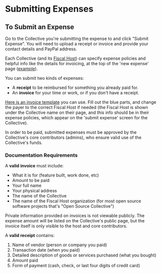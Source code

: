 # Submitting Expenses

## To Submit an Expense

Go to the Collective you're submitting the expense to and click "Submit Expense". You will need to upload a receipt or invoice and provide your contact details and PayPal address.

Each Collective \(and its [Fiscal Host](../hosts/)\) can specify expense policies and helpful info like the details for invoicing, at the top of the 'new expense' page \([example](https://opencollective.com/webpack/expenses/new)\).

You can submit two kinds of expenses:

* A **receipt** to be reimbursed for something you already paid for.
* An **invoice** for your time or work, or if you don't have a receipt.

[Here is an invoice template](https://docs.google.com/document/d/1IPxQ7uYsbmZM_HOZZiN0z09xxOcPPQn_sSwXZRV3MPM/copy) you can use. Fill out the blue parts, and change the payer to the correct Fiscal Host if needed \(the Fiscal Host is shown under the Collective name on their page, and this info should be in their expense policies, which appear on the 'submit expense' screen for the Collective\).

In order to be paid, submitted expenses must be approved by the Collective's core contributors \(admins\), who ensure valid use of the Collective's funds. 

### Documentation Requirements

A **valid invoice** must include:

* What it is for \(feature built, work done, etc\)
* Amount to be paid
* Your full name
* Your physical address
* The name of the Collective
* The name of the Fiscal Host organization  \(for most open source software projects that's "Open Source Collective"\)

Private information provided on invoices is not viewable publicly. The expense amount will be listed on the Collective's public page, but the invoice itself is only visible to the host and core contributors.

A **valid receipt** contains:

1. Name of vendor \(person or company you paid\)  
2. Transaction date \(when you paid\)  
3. Detailed description of goods or services purchased \(what you bought\)  
4. Amount paid  
5. Form of payment \(cash, check, or last four digits of credit card\)

### 

